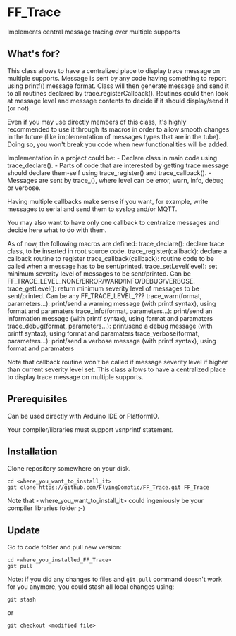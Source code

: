 # FF_Trace
 Implements central message tracing over multiple supports

## What's for?

This class allows to have a centralized place to display trace message on multiple supports.
	Message is sent by any code having something to report using printf() message format.
	Class will then generate message and send it to all routines declared by trace.registerCallback().
	Routines could then look at message level and message contents to decide if it should display/send it (or not).

Even if you may use directly members of this class, it's highly recommended to use it through its macros
	in order to allow smooth changes in the future (like implementation of messages types that are in the tube).
	Doing so, you won't break you code when new functionalities will be added.

Implementation in a project could be:
	- Declare class in main code using trace_declare().
	- Parts of code that are interested by getting trace message should declare them-self using trace_register() and trace_callback().
	- Messages are sent by trace_<level>(), where level can be error, warn, info, debug or verbose.

Having multiple callbacks make sense if you want, for example, write messages to serial and send them to syslog and/or MQTT.

You may also want to have only one callback to centralize messages and decide here what to do with them.

As of now, the following macros are defined:
	trace_declare(): declare trace class, to be inserted in root source code.
	trace_register(callback): declare a callback routine to register
	trace_callback(callback): routine code to be called when a message has to be sent/printed.
	trace_setLevel(level): set minimum severity level of messages to be sent/printed. Can be FF_TRACE_LEVEL_NONE/ERROR/WARD/INFO/DEBUG/VERBOSE.
	trace_getLevel(): return minimum severity level of messages to be sent/printed. Can be any FF_TRACE_LEVEL_???
	trace_warn(format, parameters...): print/send a warning message (with printf syntax), using format and paramaters
	trace_info(format, parameters...): print/send an information message (with printf syntax), using format and paramaters
	trace_debug(format, parameters...): print/send a debug message (with printf syntax), using format and paramaters
	trace_verbose(format, parameters...): print/send a verbose message (with printf syntax), using format and paramaters

Note that callback routine won't be called if message severity level if higher than current severity level set.		This class allows to have a centralized place to display trace message on multiple supports.

## Prerequisites

Can be used directly with Arduino IDE or PlatformIO.

Your compiler/libraries must support vsnprintf statement.

## Installation

Clone repository somewhere on your disk.
```
cd <where_you_want_to_install_it>
git clone https://github.com/FlyingDomotic/FF_Trace.git FF_Trace
```

Note that <where_you_want_to_install_it> could ingeniously be your compiler libraries folder ;-)

## Update

Go to code folder and pull new version:
```
cd <where_you_installed_FF_Trace>
git pull
```

Note: if you did any changes to files and `git pull` command doesn't work for you anymore, you could stash all local changes using:
```
git stash
```
or
```
git checkout <modified file>
```
